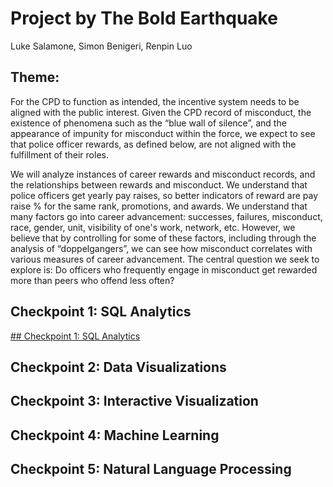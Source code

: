 # Project by The Bold Earthquake
Luke Salamone, 
Simon Benigeri, 
Renpin Luo 

## Theme:
For the CPD to function as intended, the incentive system needs to be aligned with the public interest. Given the CPD record of misconduct, the existence of phenomena such as the “blue wall of silence”, and the appearance of impunity for misconduct within the force, we expect to see that police officer rewards, as defined below, are not aligned with the fulfillment of their roles. 

We will analyze instances of career rewards and misconduct records, and the relationships between rewards and misconduct. We understand that police officers get yearly pay raises, so better indicators of reward are pay raise % for the same rank, promotions, and awards. We understand that many factors go into career advancement: successes, failures, misconduct, race, gender, unit, visibility of one's work, network, etc. However, we believe that by controlling for some of these factors, including through the analysis of “doppelgangers”, we can see how misconduct correlates with various measures of career advancement. The central question we seek to explore is: Do officers who frequently engage in misconduct get rewarded more than peers who offend less often?


## Checkpoint 1: SQL Analytics
[## Checkpoint 1: SQL Analytics](https://github.com/Northwestern-Data-Sci-Seminar/Invisible-Institute-Chicago-Reporter-Collaboration-Public/tree/master/The%20Wicked%20Roadrunners/Checkpoint-1)


## Checkpoint 2: Data Visualizations


## Checkpoint 3: Interactive Visualization


## Checkpoint 4: Machine Learning


## Checkpoint 5: Natural Language Processing
